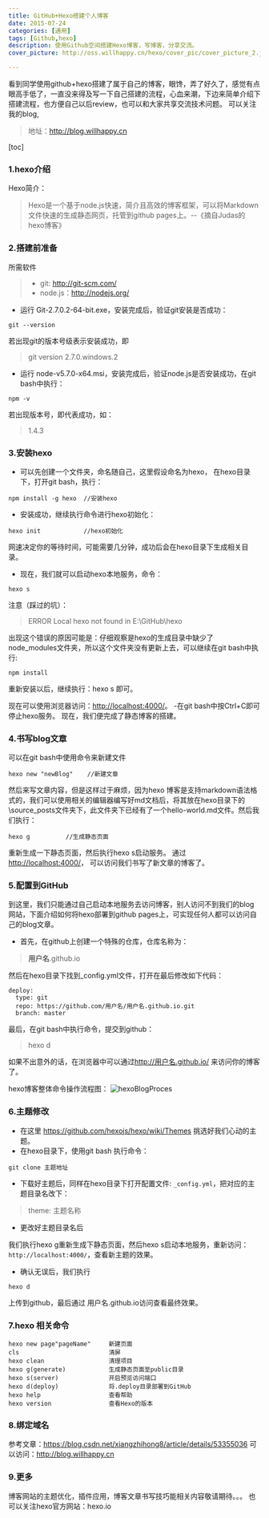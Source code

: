 ```yaml
---
title: GitHub+Hexo搭建个人博客
date: 2015-07-24
categories: [通用]
tags: [Github,hexo]
description: 使用Github空间搭建Hexo博客，写博客，分享交流。
cover_picture: http://oss.willhappy.cn/hexo/cover_pic/cover_picture_2.jpg

---
```


看到同学使用github+hexo搭建了属于自己的博客，眼馋，弄了好久了，感觉有点眼高手低了，一直没来得及写一下自己搭建的流程，心血来潮，下边来简单介绍下搭建流程，也方便自己以后review，也可以和大家共享交流技术问题。
可以关注我的blog,

>地址：<http://blog.willhappy.cn>

<!--more-->

[toc]

### 1.hexo介绍

Hexo简介：

>Hexo是一个基于node.js快速，简介且高效的博客框架，可以将Markdown文件快速的生成静态网页，托管到github pages上。--《摘自Judas的hexo博客》

### 2.搭建前准备

所需软件

> - git: <http://git-scm.com/>
> - node.js：<http://nodejs.org/>

- 运行 Git-2.7.0.2-64-bit.exe，安装完成后，验证git安装是否成功：

```shell
git --version
```

若出现git的版本号级表示安装成功，即
> git version 2.7.0.windows.2

- 运行 node-v5.7.0-x64.msi，安装完成后，验证node.js是否安装成功，在git bash中执行：

```shell
npm -v
```

若出现版本号，即代表成功，如：
> 1.4.3

### 3.安装hexo

- 可以先创建一个文件夹，命名随自己，这里假设命名为hexo，
在hexo目录下，打开git bash，执行：

```shell
npm install -g hexo  //安装hexo
```

- 安装成功，继续执行命令进行hexo初始化：

```shell
hexo init            //hexo初始化
```

网速决定你的等待时间，可能需要几分钟，成功后会在hexo目录下生成相关目录。

- 现在，我们就可以启动hexo本地服务，命令：

 ```shell
 hexo s
 ```

 注意（踩过的坑）：
 > ERROR Local hexo not found in E:\GitHub\hexo

 出现这个错误的原因可能是：仔细观察是hexo的生成目录中缺少了node_modules文件夹，所以这个文件夹没有更新上去，可以继续在git bash中执行:

 ```shell
 npm install
 ```

 重新安装以后，继续执行：hexo s  即可。

 现在可以使用浏览器访问：<http://localhost:4000/>。
 -在git bash中按Ctrl+C即可停止hexo服务。
 现在，我们便完成了静态博客的搭建。

### 4.书写blog文章

 可以在git bash中使用命令来新建文件

```shell
hexo new "newBlog"    //新建文章
```

然后来写文章内容，但是这样过于麻烦，因为hexo 博客是支持markdown语法格式的，我们可以使用相关的编辑器编写好md文档后，将其放在hexo目录下的\source\_posts文件夹下，此文件夹下已经有了一个hello-world.md文件。然后我们执行：

```shell
hexo g          //生成静态页面
```

重新生成一下静态页面，然后执行hexo s启动服务。
通过<http://localhost:4000/>，  可以访问我们书写了新文章的博客了。

### 5.配置到GitHub

到这里，我们只能通过自己启动本地服务去访问博客，别人访问不到我们的blog网站，下面介绍如何将hexo部署到github pages上，可实现任何人都可以访问自己的blog文章。

- 首先，在github上创建一个特殊的仓库，仓库名称为：

> **用户名**.github.io

然后在hexo目录下找到_config.yml文件，打开在最后修改如下代码：

```shell
deploy:
  type: git
  repo: https://github.com/用户名/用户名.github.io.git
  branch: master
```

 最后，在git bash中执行命令，提交到github：

> hexo d

如果不出意外的话，在浏览器中可以通过<http://用户名.github.io/>  来访问你的博客了。

hexo博客整体命令操作流程图：
![hexoBlogProces][1]

### 6.主题修改

- 在这里 <https://github.com/hexojs/hexo/wiki/Themes>  挑选好我们心动的主题。
- 在hexo目录下，使用git bash 执行命令：

```shell
git clone 主题地址
```

- 下载好主题后，同样在hexo目录下打开配置文件: `_config.yml`，把对应的主题目录名改下：

> theme: 主题名称

- 更改好主题目录名后

我们执行hexo g重新生成下静态页面，然后hexo s启动本地服务，重新访问：`http://localhost:4000/`，查看新主题的效果。

- 确认无误后，我们执行

```shell
hexo d
```

上传到github，最后通过 用户名.github.io访问查看最终效果。

### 7.hexo 相关命令

```shell
hexo new page"pageName"     新建页面
cls                         清屏
hexo clean                  清理项目
hexo g(generate)            生成静态页面至public目录
hexo s(server)              开启预览访问端口
hexo d(deploy)              将.deploy目录部署到GitHub
hexo help                   查看帮助
hexo version                查看Hexo的版本
```

### 8.绑定域名

参考文章：<https://blog.csdn.net/xiangzhihong8/article/details/53355036>
可以访问：<http://blog.willhappy.cn>

### 9.更多

博客网站的主题优化，插件应用，博客文章书写技巧能相关内容敬请期待。。。
也可以关注hexo官方网站：hexo.io

[1]: http://oss.willhappy.cn/18-5-3/78589442.jpg
